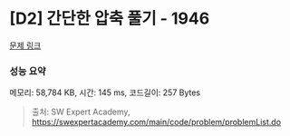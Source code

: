 # [D2] 간단한 압축 풀기 - 1946 

[문제 링크](https://swexpertacademy.com/main/code/problem/problemDetail.do?contestProbId=AV5PmkDKAOMDFAUq) 

### 성능 요약

메모리: 58,784 KB, 시간: 145 ms, 코드길이: 257 Bytes



> 출처: SW Expert Academy, https://swexpertacademy.com/main/code/problem/problemList.do